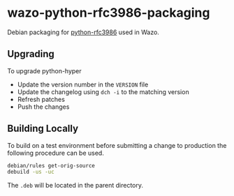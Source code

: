 # wazo-python-rfc3986-packaging

Debian packaging for [python-rfc3986]("https://github.com/python-hyper/rfc3986) used in Wazo.

## Upgrading

To upgrade python-hyper

* Update the version number in the `VERSION` file
* Update the changelog using `dch -i` to the matching version
* Refresh patches
* Push the changes

## Building Locally

To build on a test environment before submitting a change to production the following procedure can be used.

```sh
debian/rules get-orig-source
debuild -us -uc
```
The `.deb` will be located in the parent directory.

